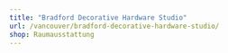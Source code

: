 ```yaml
---
title: "Bradford Decorative Hardware Studio"
url: /vancouver/bradford-decorative-hardware-studio/
shop: Raumausstattung
---
```

